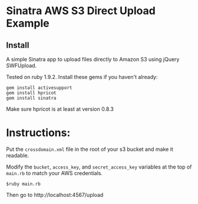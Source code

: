 # Sinatra AWS S3 Direct Upload Example

## Install

A simple Sinatra app to upload files directly to Amazon S3 using jQuery SWFUpload.  

Tested on ruby 1.9.2. Install these gems if you haven't already:
                                        
	gem install activesupport
	gem install hpricot 
	gem install sinatra         

Make sure hpricot is at least at version 0.8.3         

# Instructions:

Put the `crossdomain.xml` file in the root of your s3 bucket and make it readable.

Modify the `bucket`, `access_key`, and `secret_access_key` variables at the top of `main.rb` to match your AWS credentials.

	$ruby main.rb 

Then go to http://localhost:4567/upload 